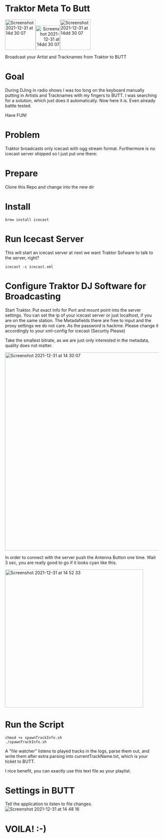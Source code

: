# Traktor Meta To Butt


<img width="100" alt="Screenshot 2021-12-31 at 14d 30 07" src="https://user-images.githubusercontent.com/8963529/147838853-55029b93-cabe-4e55-87d1-6e2efb5d5448.png"><img width="80" alt="Screenshot 2021-12-31 at 14dd 30 07" style="text-align:right;" src="https://user-images.githubusercontent.com/8963529/147838810-1a4d8d56-9d4a-45aa-b608-1bbc08a54275.png"><img width="100" alt="Screenshot 2021-12-31 at 14dd 30 07" src="https://user-images.githubusercontent.com/8963529/147838746-e877f952-f8f5-454a-9e0a-4e3c64481335.png">

Broadcast your Artist and Tracknames from Traktor to BUTT 

# Goal
During DJing in radio shows I was too long on the keyboard manually putting in Artists and Tracknames with my fingers to BUTT. I was searching for a solution, which just does it automatically. Now here it is. Even already battle tested.

Have FUN!



# Problem
Traktor broadcasts only icecast with ogg stream format. Furthermore is no icecast server shipped so I just put one there:


# Prepare
Clone this Repo and change into the new dir


# Install
``` 
brew install icecast
``` 

# Run Icecast Server
This will start an icecast server at next we want Traktor Sofware to talk to the server, right?
``` 
icecast -c icecast.xml
``` 


# Configure Traktor DJ Software for Broadcasting
Start Traktor. Put exact Info for Port and mount point into the server settings. You can set the ip of your icecast server or just localhost, if you are on the same station. The Metadafields there are free to input and the proxy settings we do not care. As the password is hackme. Please change it accordingly to your xml-config for icecast (Securtiy Please)

Take the smallest bitrate, as we are just only interested in the metadata, quality does not matter.

<img width="649" alt="Screenshot 2021-12-31 at 14 30 07" src="https://user-images.githubusercontent.com/8963529/147826674-7747ebd5-e194-411f-9405-d048f6351280.png">

In order to connect with the server push the Antenna Button one time. Wait 3 sec, you are really good to go if it looks cyan like this.

<img width="452" alt="Screenshot 2021-12-31 at 14 52 33" src="https://user-images.githubusercontent.com/8963529/147826730-3dd91c39-64e3-4e1f-844e-65f7ca9cbbd1.png">


# Run the Script
```
chmod +x spawnTrackInfo.sh 
./spawnTrackInfo.sh 
```

A "file watcher" listens to played tracks in the logs, parse them out, and write them after extra parsing into currentTrackName.txt, which is your ticket to BUTT.

I nice benefit, you can exactly use this text file as your playlist.


# Settings in BUTT
Tell the application to listen to file changes.
![Screenshot 2021-12-31 at 14 48 16](https://user-images.githubusercontent.com/8963529/147826520-9bedbe65-06cd-4303-8644-8d62a469623e.png)



# VOILA! :-)
